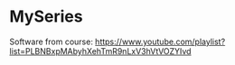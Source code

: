 # MySeries
Software from course: https://www.youtube.com/playlist?list=PLBNBxpMAbyhXehTmR9nLxV3hVtVOZYIvd
